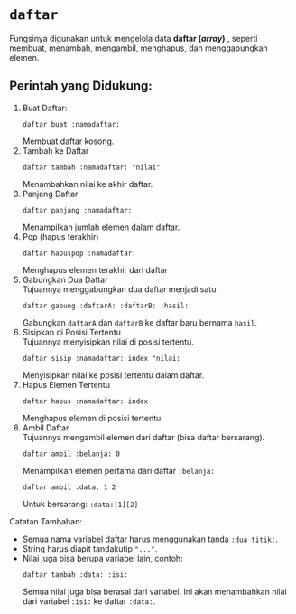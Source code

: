 # `daftar`
Fungsinya digunakan untuk mengelola data **daftar (_array_)** , seperti membuat, menambah, mengambil, menghapus, dan menggabungkan elemen.

## Perintah yang Didukung:
1. Buat Daftar:
   ```pearl
   daftar buat :namadaftar:
   ```
   Membuat daftar kosong.
2. Tambah ke Daftar
   ```pearl
   daftar tambah :namadaftar: "nilai"
   ```
   Menambahkan nilai ke akhir daftar.
3. Panjang Daftar
   ```pearl
   daftar panjang :namadaftar:
   ```
   Menampilkan jumlah elemen dalam daftar.
4. Pop (hapus terakhir)
   ```pearl
   daftar hapuspop :namadaftar:
   ```
   Menghapus elemen terakhir dari daftar
5. Gabungkan Dua Daftar\
   Tujuannya menggabungkan dua daftar menjadi satu.
   ```pearl
   daftar gabung :daftarA: :daftarB: :hasil:
   ```
   Gabungkan `daftarA` dan `daftarB` ke daftar baru bernama `hasil`.
6. Sisipkan di Posisi Tertentu\
   Tujuannya menyisipkan nilai di posisi tertentu.
   ```pearl
   daftar sisip :namadaftar: index "nilai:
   ```
   Menyisipkan nilai ke posisi tertentu dalam daftar.
7. Hapus Elemen Tertentu
   ```pearl
   daftar hapus :namadaftar: index
   ```
   Menghapus elemen di posisi tertentu.
8. Ambil Daftar\
   Tujuannya mengambil elemen dari daftar (bisa daftar bersarang).
   ```pearl
   daftar ambil :belanja: 0
   ```
   Menampilkan elemen pertama dari daftar `:belanja:`
   ```pearl
   daftar ambil :data: 1 2
   ```
   Untuk bersarang: `:data:[1][2]`
   

Catatan Tambahan:
- Semua nama variabel daftar harus menggunakan tanda `:dua titik:`.
- String harus diapit tandakutip `"..."`.
- Nilai juga bisa berupa variabel lain, contoh:
  ```pearl
  daftar tambah :data: :isi:
  ```
  Semua nilai juga bisa berasal dari variabel. Ini akan menambahkan nilai dari variabel `:isi:` ke daftar `:data:`.
